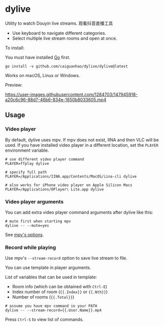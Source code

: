 # dylive

Utility to watch Douyin live streams. 观看抖音直播工具

- Use keyboard to navigate different categories.
- Select multiple live stream rooms and open at once.

To install:

You must have installed [Go](https://go.dev/dl/) first.

```
go install -v github.com/caiguanhao/dylive/dylive@latest
```

Works on macOS, Linux or Windows.

Preview:

https://user-images.githubusercontent.com/1284703/147945918-a20c6c96-88d7-46b6-834e-1650b8033605.mp4

## Usage

### Video player

By default, dylive uses mpv. If mpv does not exist, IINA and then VLC will be
used. If you have installed video player in a different location, set the
`PLAYER` environment variable.

```
# use different video player command
PLAYER=ffplay dylive

# specify full path
PLAYER=/Applications/IINA.app/Contents/MacOS/iina-cli dylive

# also works for iPhone video player on Apple Silicon Macs
PLAYER=/Applications/OPlayer\ Lite.app dylive
```

### Video player arguments

You can add extra video player command arguments after dylive like this:

```
# mute first when starting mpv
dylive -- --mute=yes
```

See [mpv's options](https://mpv.io/manual/master/#options).

### Record while playing

Use mpv's `--stream-record` option to save live stream to file.

You can use template in player arguments.

List of variables that can be used in template:
- Room info (which can be obtained with `Ctrl-E`)
- Index number of room (`{{.Index}}` or `{{.Nth}}`)
- Number of rooms (`{{.Total}}`)

```
# assume you have mpv command in your PATH
dylive -- --stream-record={{.User.Name}}.mp4
```

Press `Ctrl-S` to view list of commands.
